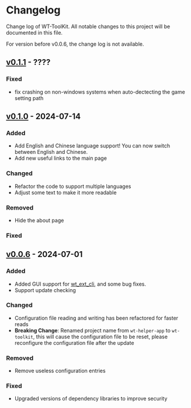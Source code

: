 # Changelog

Change log of WT-ToolKit. All notable changes to this project will be documented in this file.

For version before v0.0.6, the change log is not available.

<!--

## [Unreleased] - ???? [YANKED]

### Added

### Changed

### Removed

### Fixed

-->

## [v0.1.1] - ????

### Fixed

- fix crashing on non-windows systems when auto-dectecting the game setting path

## [v0.1.0] - 2024-07-14

### Added

- Add English and Chinese language support! You can now switch between English and Chinese.
- Add new useful links to the main page

### Changed

- Refactor the code to support multiple languages
- Adjust some text to make it more readable

### Removed

- Hide the about page

### Fixed

## [v0.0.6] - 2024-07-01

### Added

- Added GUI support for [wt_ext_cli](https://github.com/Warthunder-Open-Source-Foundation/wt_ext_cli), and some bug fixes.
- Support update checking

### Changed

- Configuration file reading and writing has been refactored for faster reads
- **Breaking Change**: Renamed project name from `wt-helper-app` to `wt-toolkit`, this will cause the configuration file to be reset, please reconfigure the configuration file after the update

### Removed

- Remove useless configuration entries

### Fixed

- Upgraded versions of dependency libraries to improve security

[v0.1.1]: https://github.com/axiangcoding/WT-Toolkit/compare/v0.1.0...v0.1.1
[v0.1.0]: https://github.com/axiangcoding/WT-Toolkit/compare/v0.0.6...v0.1.0
[v0.0.6]: https://github.com/axiangcoding/WT-Toolkit/compare/v0.0.5...v0.0.6
